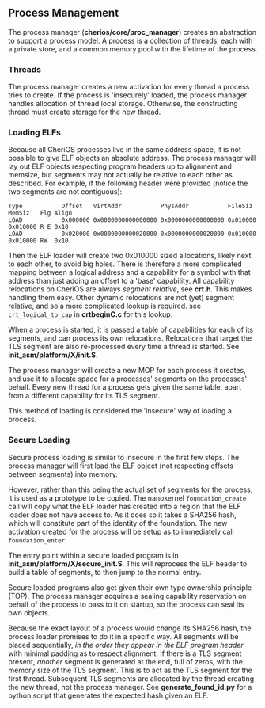 ## Process Management

The process manager (__cherios/core/proc_manager__) creates an abstraction to support a process model.
A process is a collection of threads, each with a private store, and a common memory pool with the lifetime of the process.

### Threads

The process manager creates a new activation for every thread a process tries to create.
If the process is 'insecurely' loaded, the process manager handles allocation of thread local storage.
Otherwise, the constructing thread must create storage for the new thread.

### Loading ELFs

Because all CheriOS processes live in the same address space, it is not possible to give ELF objects an absolute address.
The process manager will lay out ELF objects respecting program headers up to alignment and memsize, but segments may not actually be relative to each other as described.
For example, if the following header were provided (notice the two segments are not contiguous):

    Type           Offset   VirtAddr           PhysAddr           FileSiz  MemSiz   Flg Align
    LOAD           0x000000 0x0000000000000000 0x0000000000000000 0x010000 0x010000 R E 0x10
    LOAD           0x020000 0x0000000000020000 0x0000000000020000 0x010000 0x010000 RW  0x10

Then the ELF loader will create two 0x010000 sized allocations, likely next to each other, to avoid big holes.
There is therefore a more complicated mapping between a logical address and a capability for a symbol with that address than just adding
an offset to a 'base' capability.
All capability relocations on CheriOS are always _segment relative_, see __crt.h__.
This makes handling them easy.
Other dynamic relocations are not (yet) segment relative, and so a more complicated lookup is required.
see `crt_logical_to_cap` in __crtbeginC.c__ for this lookup.

When a process is started, it is passed a table of capabilities for each of its segments, and can process its own relocations.
Relocations that target the TLS segment are also re-processed every time a thread is started.
See __init_asm/platform/X/init.S__.

The process manager will create a new MOP for each process it creates, and use it to allocate space for a processes' segments on the processes' behalf.
Every new thread for a process gets given the same table, apart from a different capability for its TLS segment.

This method of loading is considered the 'insecure' way of loading a process.

### Secure Loading

Secure process loading is similar to insecure in the first few steps.
The process manager will first load the ELF object (not respecting offsets between segments) into memory.

However, rather than this being the actual set of segments for the process, it is used as a prototype to be copied.
The nanokernel `foundation_create` call will copy what the ELF loader has created into a region that the ELF loader does not have access to.
As it does so it takes a SHA256 hash, which will constitute part of the identity of the foundation.
The new activation created for the process will be setup as to immediately call `foundation_enter`.

The entry point within a secure loaded program is in __init_asm/platform/X/secure_init.S__.
This will reprocess the ELF header to build a table of segments, to then jump to the normal entry.

Secure loaded programs also get given their own type ownership principle (TOP).
The process manager acquires a sealing capability reservation on behalf of the process to pass to it on startup, so the process can seal its own objects.

Because the exact layout of a process would change its SHA256 hash, the process loader promises to do it in a specific way.
All segments will be placed sequentially, _in the order they appear in the ELF program header_ with minimal padding as to respect alignment.
If there is a TLS segment present, _another_ segment is generated at the end, full of zeros, with the memory size of the TLS segment.
This is to act as the TLS segment for the first thread.
Subsequent TLS segments are allocated by the thread creating the new thread, not the process manager.
See __generate_found_id.py__ for a python script that generates the expected hash given an ELF.

